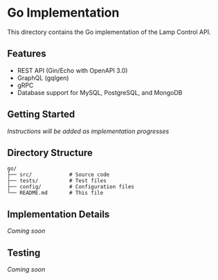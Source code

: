# Go Implementation

This directory contains the Go implementation of the Lamp Control API.

## Features

- REST API (Gin/Echo with OpenAPI 3.0)
- GraphQL (gqlgen)
- gRPC
- Database support for MySQL, PostgreSQL, and MongoDB

## Getting Started

*Instructions will be added as implementation progresses*

## Directory Structure

```
go/
├── src/            # Source code
├── tests/          # Test files
├── config/         # Configuration files
└── README.md       # This file
```

## Implementation Details

*Coming soon*

## Testing

*Coming soon*
